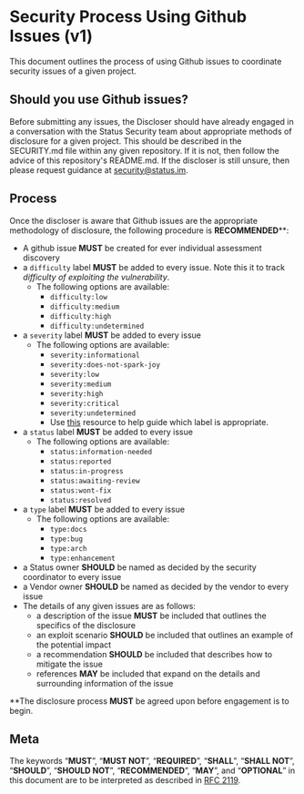 # Security Process Using Github Issues (v1)
This document outlines the process of using Github issues to coordinate security issues of a given project.

## Should you use Github issues?
 Before submitting any issues, the Discloser should have already engaged in a conversation with the Status Security team about appropriate methods of disclosure for a given project. This should be described in the SECURITY.md file within any given repository. If it is not, then follow the advice of this repository's README.md. If the discloser is still unsure, then please request guidance at security@status.im. 

## Process
Once the discloser is aware that Github issues are the appropriate methodology of disclosure, the following procedure is **RECOMMENDED****:
- A github issue **MUST** be created for ever individual assessment discovery
- a `difficulty` label **MUST** be added to every issue. Note this it to track _difficulty of exploiting the vulnerability_.
    - The following options are available:
        - `difficulty:low`
        - `difficulty:medium`
        - `difficulty:high`
        - `difficulty:undetermined`
- a `severity` label **MUST** be added to every issue
    - The following options are available:
        - `severity:informational`
        - `severity:does-not-spark-joy`
        - `severity:low`
        - `severity:medium`
        - `severity:high`
        - `severity:critical`
        - `severity:undetermined`
      - Use [this](https://www.first.org/cvss/calculator/3.0) resource to help guide which label is appropriate.
- a `status` label **MUST** be added to every issue
    - The following options are available:
        - `status:information-needed`
        - `status:reported`
        - `status:in-progress`
        - `status:awaiting-review`
        - `status:wont-fix`
        - `status:resolved`
- a `type` label **MUST** be added to every issue
    - The following options are available:
        - `type:docs`
        - `type:bug`
        - `type:arch`
        - `type:enhancement`
- a Status owner **SHOULD** be named as decided by the security coordinator to every issue
- a Vendor owner **SHOULD** be named as decided by the vendor to every issue
- The details of any given issues are as follows:
  - a description of the issue **MUST** be included that outlines the specifics of the disclosure
  - an exploit scenario **SHOULD** be included that outlines an example of the potential impact
  - a recommendation **SHOULD** be included that describes how to mitigate the issue
  - references **MAY** be included that expand on the details and surrounding information of the issue

**The disclosure process **MUST** be agreed upon before engagement is to begin.

## Meta
The keywords “**MUST**”, “**MUST NOT**”, “**REQUIRED**”, “**SHALL**”, “**SHALL NOT**”, “**SHOULD**”, “**SHOULD NOT**”, “**RECOMMENDED**”, “**MAY**”, and “**OPTIONAL**” in this document are to be interpreted as described in [RFC 2119](https://www.ietf.org/rfc/rfc2119.txt).